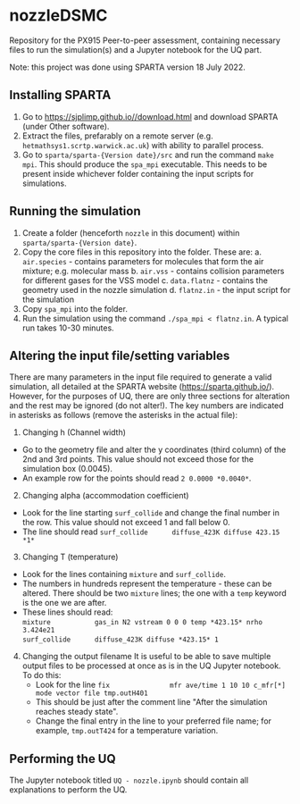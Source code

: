 # nozzleDSMC
Repository for the PX915 Peer-to-peer assessment, containing necessary files to run the simulation(s) and a Jupyter notebook for the UQ part.

Note: this project was done using SPARTA version 18 July 2022.

## Installing SPARTA
1. Go to https://sjplimp.github.io//download.html and download SPARTA (under Other software).
2. Extract the files, prefarably on a remote server (e.g. ```hetmathsys1.scrtp.warwick.ac.uk```) with ability to parallel process.
3. Go to ```sparta/sparta-{Version date}/src``` and run the command ```make mpi```. This should produce the ```spa_mpi``` executable. This needs to be present inside whichever folder containing the input scripts for simulations.

## Running the simulation
1. Create a folder (henceforth ```nozzle``` in this document) within ```sparta/sparta-{Version date}```.
2. Copy the core files in this repository into the folder. These are:
   a. ```air.species``` - contains parameters for molecules that form the air mixture; e.g. molecular mass
   b. ```air.vss```     - contains collision parameters for different gases for the VSS model
   c. ```data.flatnz``` - contains the geometry used in the nozzle simulation
   d. ```flatnz.in```   - the input script for the simulation
3. Copy ```spa_mpi``` into the folder.
4. Run the simulation using the command ```./spa_mpi < flatnz.in```. A typical run takes 10-30 minutes.

## Altering the input file/setting variables
There are many parameters in the input file required to generate a valid simulation, all detailed at the SPARTA website (https://sparta.github.io/). However, for the purposes of UQ, there are only three sections for alteration and the rest may be ignored (do not alter!). The key numbers are indicated in asterisks as follows (remove the asterisks in the actual file):

1. Changing h (Channel width)
  - Go to the geometry file and alter the y coordinates (third column) of the 2nd and 3rd points. This value should not exceed those for the simulation box (0.0045).
  - An example row for the points should read ```2 0.0000 *0.0040*```.
2. Changing alpha (accommodation coefficient)
  - Look for the line starting ```surf_collide``` and change the final number in the row. This value should not exceed 1 and fall below 0.
  - The line should read ```surf_collide      diffuse_423K diffuse 423.15 *1*```
3. Changing T (temperature)
  - Look for the lines containing ```mixture``` and ```surf_collide```.
  - The numbers in hundreds represent the temperature - these can be altered. There should be two ```mixture``` lines; the one with a ```temp``` keyword is the one we are after.
  - These lines should read:  
    ```mixture           gas_in N2 vstream 0 0 0 temp *423.15* nrho 3.424e21```  
    ```surf_collide      diffuse_423K diffuse *423.15* 1```
4. Changing the output filename
   It is useful to be able to save multiple output files to be processed at once as is in the UQ Jupyter notebook. To do this:
   - Look for the line
     ```fix               mfr ave/time 1 10 10 c_mfr[*] mode vector file tmp.outH401```
   - This should be just after the comment line "After the simulation reaches steady state".
   - Change the final entry in the line to your preferred file name; for example, ```tmp.outT424``` for a temperature variation.

## Performing the UQ
The Jupyter notebook titled ```UQ - nozzle.ipynb``` should contain all explanations to perform the UQ. 
